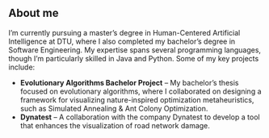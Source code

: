 ## About me
I’m currently pursuing a master’s degree in Human-Centered Artificial Intelligence at DTU, where I also completed my bachelor’s degree in Software Engineering. My expertise spans several programming languages, though I’m particularly skilled in Java and Python. Some of my key projects include:

- **Evolutionary Algorithms Bachelor Project** – My bachelor’s thesis focused on evolutionary algorithms, where I collaborated on designing a framework for visualizing nature-inspired optimization metaheuristics, such as Simulated Annealing & Ant Colony Optimization.
- **Dynatest** – A collaboration with the company Dynatest to develop a tool that enhances the visualization of road network damage.
<!--
**Jakob-kild/Jakob-kild** is a ✨ _special_ ✨ repository because its `README.md` (this file) appears on your GitHub profile.

Here are some ideas to get you started:

- 🔭 I’m currently working on ...
- 🌱 I’m currently learning ...
- 👯 I’m looking to collaborate on ...
- 🤔 I’m looking for help with ...
- 💬 Ask me about ...
- 📫 How to reach me: ...
- 😄 Pronouns: ...
- ⚡ Fun fact: ...
-->
